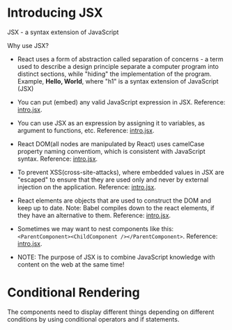 <h1>Introducing JSX</h1>

JSX - a syntax extension of JavaScript

Why use JSX?

- React uses a form of abstraction called separation of concerns - a term used to describe a design principle separate a computer program into distinct sections, while "hiding" the implementation of the program. Example, **Hello, World**, where "h1" is a syntax extension of JavaScript (JSX)

- You can put (embed) any valid JavaScript expression in JSX. Reference: [intro.jsx](intro.jsx).

- You can use JSX as an expression by assigning it to variables, as argument to functions, etc. Reference: [intro.jsx](intro.jsx).

- React DOM(all nodes are manipulated by React) uses camelCase property naming conventiom, which is consistent with JavaScript syntax. Reference: [intro.jsx](intro.jsx).

- To prevent XSS(cross-site-attacks), where embedded values in JSX are "escaped" to ensure that they are used only and never by external injection on the application. Reference: [intro.jsx](intro.jsx).

- React elements are objects that are used to construct the DOM and keep up to date. Note: Babel compiles down to the react elements, if they have an alternative to them. Reference: [intro.jsx](intro.jsx).

- Sometimes we may want to nest components like this: `<ParentComponent><ChildComponent /></ParentComponent>`. Reference: [intro.jsx](intro.jsx).

- NOTE: The purpose of JSX is to combine JavaScript knowledge with content on the web at the same time!

<h1>Conditional Rendering</h1>

The components need to display different things depending on different conditions by using conditional operators and if statements.
